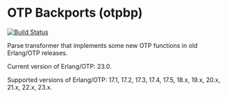 OTP Backports (otpbp)
=====================
[![Build Status](https://secure.travis-ci.org/Ledest/otpbp.png)](http://travis-ci.org/Ledest/otpbp)

Parse transformer that implements some new OTP functions in old Erlang/OTP releases.

Current version of Erlang/OTP: 23.0.

Supported versions of Erlang/OTP: 17.1, 17.2, 17.3, 17.4, 17.5, 18.x, 19.x, 20.x, 21.x, 22.x, 23.x.
